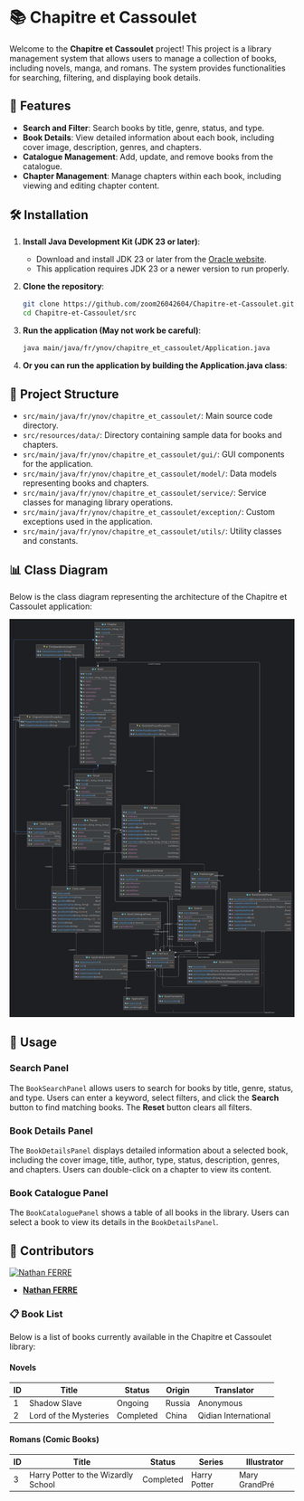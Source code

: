 # 📚 Chapitre et Cassoulet

Welcome to the **Chapitre et Cassoulet** project! This project is a library management system that allows users to manage a collection of books, including novels, manga, and romans. The system provides functionalities for searching, filtering, and displaying book details.

## 🚀 Features

- **Search and Filter**: Search books by title, genre, status, and type.
- **Book Details**: View detailed information about each book, including cover image, description, genres, and chapters.
- **Catalogue Management**: Add, update, and remove books from the catalogue.
- **Chapter Management**: Manage chapters within each book, including viewing and editing chapter content.

## 🛠️ Installation

1. **Install Java Development Kit (JDK 23 or later)**:
   - Download and install JDK 23 or later from the [Oracle website](https://www.oracle.com/java/technologies/downloads/).
   - This application requires JDK 23 or a newer version to run properly.
   
   
2. **Clone the repository**:
    ```sh
    git clone https://github.com/zoom26042604/Chapitre-et-Cassoulet.git
    cd Chapitre-et-Cassoulet/src
    ```

3. **Run the application (May not work be careful)**:
    ```sh
    java main/java/fr/ynov/chapitre_et_cassoulet/Application.java
    ```
   
4. **Or you can run the application by building the Application.java class**:

## 📂 Project Structure

- `src/main/java/fr/ynov/chapitre_et_cassoulet/`: Main source code directory.
- `src/resources/data/`: Directory containing sample data for books and chapters.
- `src/main/java/fr/ynov/chapitre_et_cassoulet/gui/`: GUI components for the application.
- `src/main/java/fr/ynov/chapitre_et_cassoulet/model/`: Data models representing books and chapters.
- `src/main/java/fr/ynov/chapitre_et_cassoulet/service/`: Service classes for managing library operations.
- `src/main/java/fr/ynov/chapitre_et_cassoulet/exception/`: Custom exceptions used in the application.
- `src/main/java/fr/ynov/chapitre_et_cassoulet/utils/`: Utility classes and constants.

## 📊 Class Diagram

Below is the class diagram representing the architecture of the Chapitre et Cassoulet application:

![Class Diagram](Chapitre-Et-Cassoulet.png)

## 📖 Usage

### Search Panel

The `BookSearchPanel` allows users to search for books by title, genre, status, and type. Users can enter a keyword, select filters, and click the **Search** button to find matching books. The **Reset** button clears all filters.

### Book Details Panel

The `BookDetailsPanel` displays detailed information about a selected book, including the cover image, title, author, type, status, description, genres, and chapters. Users can double-click on a chapter to view its content.

### Book Catalogue Panel

The `BookCataloguePanel` shows a table of all books in the library. Users can select a book to view its details in the `BookDetailsPanel`.

## 👥 Contributors
[![Nathan FERRE](https://github.com/zoom26042604.png?size=100)](https://github.com/zoom26042604) 
- **[Nathan FERRE](https://github.com/zoom26042604)**


### 📋 Book List

Below is a list of books currently available in the Chapitre et Cassoulet library:

#### Novels
| ID | Title                 | Status    | Origin | Translator           |
|----|-----------------------|-----------|--------|----------------------|
| 1  | Shadow Slave          | Ongoing   | Russia | Anonymous            |
| 2  | Lord of the Mysteries | Completed | China  | Qidian International |

#### Romans (Comic Books)
| ID | Title                               | Status    | Series       | Illustrator   |
|----|-------------------------------------|-----------|--------------|---------------|
| 3  | Harry Potter to the Wizardly School | Completed | Harry Potter | Mary GrandPré |